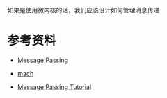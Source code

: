 如果是使用微内核的话，我们应该设计如何管理消息传递

# 参考资料

-   [Message Passing](https://wiki.osdev.org/Message_Passing#The_.22Port.22_abstraction)

-   [mach](https://kiprey.github.io/2021/12/mach_ipc_intro/#%E4%B8%83%E3%80%81%E9%83%A8%E5%88%86-IPC-%E5%9F%BA%E7%A1%80-API)

-   [Message Passing Tutorial](https://wiki.osdev.org/Message_Passing_Tutorial)
